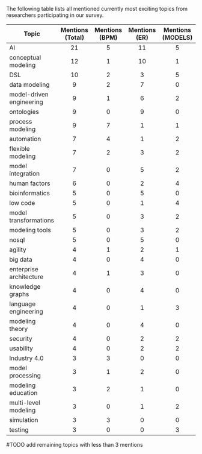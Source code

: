 The following table lists all mentioned currently most exciting topics from researchers participating in our survey.

| Topic | Mentions (Total) | Mentions (BPM) |  Mentions (ER)  | Mentions (MODELS) 
|-------|:--------:|:--------:|:--------:|:--------:|
| AI | 21  |5 | 11 | 5
| conceptual modeling | 12  |1 | 10 | 1
| DSL | 10  |2 | 3 | 5
| data modeling | 9  |2 | 7 | 0
| model-driven engineering | 9  |1 | 6 | 2
| ontologies | 9  |0 | 9 | 0
| process modeling | 9  |7 | 1 | 1
| automation | 7  |4 | 1 | 2
| flexible modeling | 7  |2 | 3 | 2
| model integration | 7  |0 | 5 | 2
| human factors | 6  |0 | 2 | 4
| bioinformatics | 5  |0 | 5 | 0
| low code | 5  |0 | 1 | 4
| model transformations | 5 | 0 | 3 | 2
| modeling tools | 5 | 0 | 3 | 2
| nosql | 5  |0 | 5 | 0
| agility | 4  |1 | 2 | 1
| big data | 4  |0 | 4 | 0
| enterprise architecture | 4  |1 | 3 | 0
| knowledge graphs | 4  |0 | 4 | 0
| language engineering | 4  |0 | 1 | 3
| modeling theory | 4  |0 | 4 | 0
| security | 4  |0 | 2 | 2
| usability | 4  |0 | 2 | 2
| Industry 4.0 | 3  |3 | 0 | 0
| model processing | 3  |1 | 2 | 0
| modeling education | 3  |2 | 1 | 0
| multi-level modeling | 3  |0 | 1 | 2
| simulation | 3  |3 | 0 | 0
| testing | 3  |0 | 0 | 3

#TODO add remaining topics with less than 3 mentions
